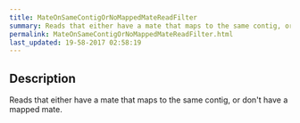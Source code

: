 ```yaml
---
title: MateOnSameContigOrNoMappedMateReadFilter
summary: Reads that either have a mate that maps to the same contig, or don't have a mapped mate.
permalink: MateOnSameContigOrNoMappedMateReadFilter.html
last_updated: 19-58-2017 02:58:19
---
```


## Description

Reads that either have a mate that maps to the same contig, or don't have a mapped mate.

